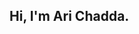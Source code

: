 <h2> Hi, I'm Ari Chadda.</h2>

<!---
<h3> About Me: </h3> 
-->
<!---
- Coming soon...
-->
<!---
<h3> Projects: </h3>
<!---
- Coming soon...
-->
<!---
<h3> Technical Literacy:</h3>
-->
<!---
  ![Python](https://img.shields.io/badge/python%20-%2314354C.svg?&style=for-the-badge&logo=python&logoColor=white)
  ![Java](https://img.shields.io/badge/java-%23ED8B00.svg?&style=for-the-badge&logo=java&logoColor=white)
  ![C](https://img.shields.io/badge/c%20-%2300599C.svg?&style=for-the-badge&logo=c&logoColor=white)
  ![Swift](https://img.shields.io/badge/swift-%23FA7343.svg?&style=for-the-badge&logo=swift&logoColor=white)
  ![HTML](https://img.shields.io/badge/html5%20-%23E34F26.svg?&style=for-the-badge&logo=html5&logoColor=white)
  ![CSS](https://img.shields.io/badge/css3%20-%231572B6.svg?&style=for-the-badge&logo=css3&logoColor=white)
  ![JavaScript](https://img.shields.io/badge/javascript%20-%23323330.svg?&style=for-the-badge&logo=javascript&logoColor=%23F7DF1E)
  ![AWS](https://img.shields.io/badge/AWS%20-%23FF9900.svg?&style=for-the-badge&logo=amazon-aws&logoColor=white)
  ![Pytorch](https://img.shields.io/badge/PyTorch%20-%23EE4C2C.svg?&style=for-the-badge&logo=PyTorch&logoColor=white)
  ![Tensorflow](https://img.shields.io/badge/TensorFlow%20-%23FF6F00.svg?&style=for-the-badge&logo=TensorFlow&logoColor=white)
-->
  

<!---
<h3> Connect with Me: </h3>
-->
<!---
<p align="center">
<a href="https://www.chadda.ai/"><img alt="Website" src="https://img.shields.io/badge/Website-www.chadda.ai-blue?style=flat-square&logo=google-chrome"></a>
<a href="https://www.linkedin.com/in/arichadda"><img alt="LinkedIn" src="https://img.shields.io/badge/LinkedIn-arichadda-blue?style=flat-square&logo=linkedin"></a>
<a href="mailto:ari.chadda@gmail.com"><img alt="Email" src="https://img.shields.io/badge/Email-ari.chadda@gmail.com-blue?style=flat-square&logo=gmail"></a>
</p>
-->
